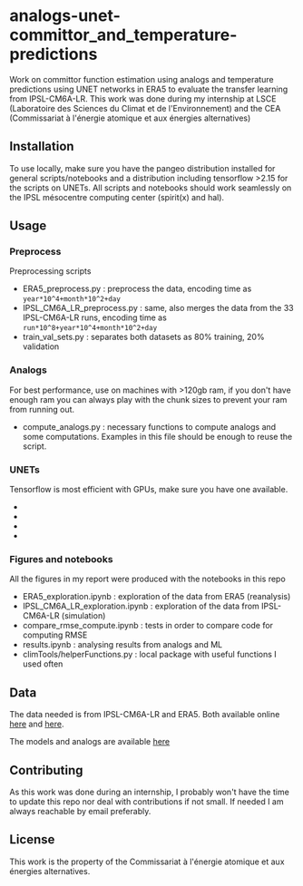 # analogs-unet-committor_and_temperature-predictions

Work on committor function estimation using analogs and temperature predictions using UNET networks in ERA5 to evaluate the transfer learning from IPSL-CM6A-LR. This work was done during my internship at LSCE (Laboratoire des Sciences du Climat et de l'Environnement) and the CEA (Commissariat à l'énergie atomique et aux énergies alternatives)

## Installation

To use locally, make sure you have the pangeo distribution installed for general scripts/notebooks and a distribution including tensorflow >2.15 for the scripts on UNETs.
All scripts and notebooks should work seamlessly on the IPSL mésocentre computing center (spirit(x) and hal).

## Usage

### Preprocess

Preprocessing scripts

- ERA5_preprocess.py : preprocess the data, encoding time as `year*10^4+month*10^2+day`
- IPSL_CM6A_LR_preprocess.py : same, also merges the data from the 33 IPSL-CM6A-LR runs, encoding time as `run*10^8+year*10^4+month*10^2+day`
- train_val_sets.py : separates both datasets as 80% training, 20% validation

### Analogs 

For best performance, use on machines with >120gb ram, if you don't have enough ram you can always play with the chunk sizes to prevent your ram from running out.

- compute_analogs.py : necessary functions to compute analogs and some computations. Examples in this file should be enough to reuse the script.

### UNETs

Tensorflow is most efficient with GPUs, make sure you have one available.

-
-
-
-

### Figures and notebooks

All the figures in my report were produced with the notebooks in this repo

- ERA5_exploration.ipynb : exploration of the data from ERA5 (reanalysis)
- IPSL_CM6A_LR_exploration.ipynb : exploration of the data from IPSL-CM6A-LR (simulation)
- compare_rmse_compute.ipynb : tests in order to compare code for computing RMSE
- results.ipynb : analysing results from analogs and ML
- climTools/helperFunctions.py : local package with useful functions I used often

## Data

The data needed is from IPSL-CM6A-LR and ERA5. Both available online [here](https://esgf-node.ipsl.upmc.fr/search/cmip6-ipsl/) and [here](https://cds.climate.copernicus.eu/).

The models and analogs are available [here]()

## Contributing

As this work was done during an internship, I probably won't have the time to update this repo nor deal with contributions if not small. If needed I am always reachable by email preferably.

## License
This work is the property of the Commissariat à l'énergie atomique et aux énergies alternatives.
